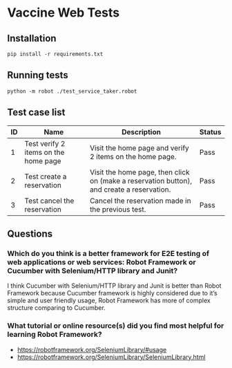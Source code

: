 # Vaccine Web Tests

## Installation

```
pip install -r requirements.txt
```

## Running tests

```
python -m robot ./test_service_taker.robot
```

## Test case list
| ID | Name                                 | Description                                                                               | Status |
|----|--------------------------------------|-------------------------------------------------------------------------------------------|--------|
| 1  | Test verify 2 items on the home page | Visit the home page and verify 2 items on the home page.                                  | Pass   |
| 2  | Test create a reservation            | Visit the home page, then click on (make a reservation button), and create a reservation. | Pass   |
| 3  | Test cancel the reservation          | Cancel the reservation made in the previous test.                                         | Pass   |

## Questions

### Which do you think is a better framework for E2E testing of web applications or web services: Robot Framework or Cucumber with Selenium/HTTP library and Junit?     
I think Cucumber with Selenium/HTTP library and Junit is better than Robot Framework because Cucumber framework is highly considered due to it’s simple and user friendly usage, Robot Framework has more of complex structure comparing to Cucumber.    


### What tutorial or online resource(s) did you find most helpful for learning Robot Framework?
- https://robotframework.org/SeleniumLibrary/#usage
- https://robotframework.org/SeleniumLibrary/SeleniumLibrary.html